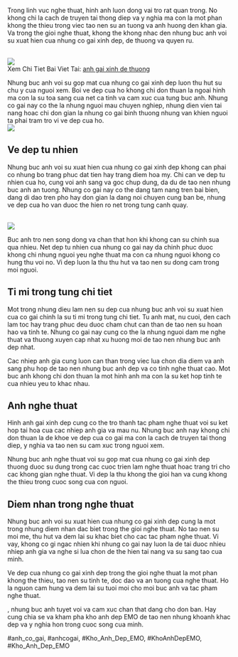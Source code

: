 <p>Trong linh vuc nghe thuat, hinh anh luon dong vai tro rat quan trong. No khong chi la cach de truyen tai thong diep va y nghia ma con la mot phan khong the thieu trong viec tao nen su an tuong va anh huong den khan gia. Va trong the gioi nghe thuat, khong the khong nhac den nhung buc anh voi su xuat hien cua nhung co gai xinh dep, de thuong va quyen ru.</p><br><img src="https://khoanhdepemo.com/wp-content/uploads/2024/12/image-1033-1024x576.png"></br>
Xem Chi Tiet Bai Viet Tai: <a href="https://khoanhdepemo.com/anh-gai-xinh/">anh gai xinh de thuong</a><p>Nhung buc anh voi su gop mat cua nhung co gai xinh dep luon thu hut su chu y cua nguoi xem. Boi ve dep cua ho khong chi don thuan la ngoai hinh ma con la su toa sang cua net ca tinh va cam xuc cua tung buc anh. Nhung co gai nay co the la nhung nguoi mau chuyen nghiep, nhung dien vien tai nang hoac chi don gian la nhung co gai binh thuong nhung van khien nguoi ta phai tram tro vi ve dep cua ho.<br><img src="https://khoanhdepemo.com/wp-content/uploads/2024/12/image-897-1024x576.png"></br><h2>Ve dep tu nhien</h2><p>Nhung buc anh voi su xuat hien cua nhung co gai xinh dep khong can phai co nhung bo trang phuc dat tien hay trang diem hoa my. Chi can ve dep tu nhien cua ho, cung voi anh sang va goc chup dung, da du de tao nen nhung buc anh an tuong. Nhung co gai nay co the dang tam nang tren bai bien, dang di dao tren pho hay don gian la dang noi chuyen cung ban be, nhung ve dep cua ho van duoc the hien ro net trong tung canh quay.</p><br><img src="https://khoanhdepemo.com/wp-content/uploads/2024/12/image-961-986x1024.png"></br><p>Buc anh tro nen song dong va chan that hon khi khong can su chinh sua qua nhieu. Net dep tu nhien cua nhung co gai nay da chinh phuc duoc khong chi nhung nguoi yeu nghe thuat ma con ca nhung nguoi khong co hung thu voi no. Vi dep luon la thu thu hut va tao nen su dong cam trong moi nguoi.<h2>Ti mi trong tung chi tiet</h2><p>Mot trong nhung dieu lam nen su dep cua nhung buc anh voi su xuat hien cua co gai chinh la su ti mi trong tung chi tiet. Tu anh mat, nu cuoi, den cach lam toc hay trang phuc deu duoc cham chut can than de tao nen su hoan hao va tinh te. Nhung co gai nay cung co the la nhung nguoi dam me nghe thuat va thuong xuyen cap nhat xu huong moi de tao nen nhung buc anh dep nhat.</p><p>Cac nhiep anh gia cung luon can than trong viec lua chon dia diem va anh sang phu hop de tao nen nhung buc anh dep va co tinh nghe thuat cao. Mot buc anh khong chi don thuan la mot hinh anh ma con la su ket hop tinh te cua nhieu yeu to khac nhau.<h2>Anh nghe thuat</h2><p>Hinh anh gai xinh dep cung co the tro thanh tac pham nghe thuat voi su ket hop tai hoa cua cac nhiep anh gia va mau nu. Nhung buc anh nay khong chi don thuan la de khoe ve dep cua co gai ma con la cach de truyen tai thong diep, y nghia va tao nen su cam xuc trong nguoi xem.</p><p>Nhung buc anh nghe thuat voi su gop mat cua nhung co gai xinh dep thuong duoc su dung trong cac cuoc trien lam nghe thuat hoac trang tri cho cac khong gian nghe thuat. Vi dep la thu khong the gioi han va cung khong the thieu trong cuoc song cua con nguoi.</p><h2>Diem nhan trong nghe thuat</h2><p>Nhung buc anh voi su xuat hien cua nhung co gai xinh dep cung la mot trong nhung diem nhan dac biet trong the gioi nghe thuat. No tao nen su moi me, thu hut va dem lai su khac biet cho cac tac pham nghe thuat. Vi vay, khong co gi ngac nhien khi nhung co gai nay luon la de tai duoc nhieu nhiep anh gia va nghe si lua chon de the hien tai nang va su sang tao cua minh.</p><p>Ve dep cua nhung co gai xinh dep trong the gioi nghe thuat la mot phan khong the thieu, tao nen su tinh te, doc dao va an tuong cua nghe thuat. Ho la nguon cam hung va dem lai su tuoi moi cho moi buc anh va tac pham nghe thuat.</p><p>, nhung buc anh tuyet voi va cam xuc chan that dang cho don ban. Hay cung chia se va kham pha kho anh dep EMO de tao nen nhung khoanh khac dep va y nghia hon trong cuoc song cua minh.</p>
#anh_co_gai, #anhcogai, #Kho_Anh_Dep_EMO, #KhoAnhDepEMO, #Kho_Anh_Dep_EMO
